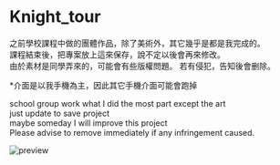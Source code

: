 # Knight_tour

之前學校課程中做的團體作品，除了美術外，其它幾乎是都是我完成的。  
課程結束後，把專案放上這來保存，說不定以後會再來修改。  
由於素材是同學弄來的，可能會有些版權問題。
若有侵犯，告知後會删除。  

*介面是以我手機為主，因此其它手機介面可能會跑掉

school group work what I did the most part except the art  
just update to save project  
maybe someday I will improve this project  
Please advise to remove immediately if any infringement caused.

![preview](https://i.imgur.com/I0eu2uE.png)
